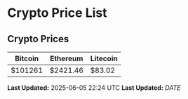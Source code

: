 # Crypto Price List

## Crypto Prices
| Bitcoin | Ethereum | Litecoin |
| ------- | -------- | -------- |
| $101261 | $2421.46 | $83.02 |
**Last Updated:** 2025-06-05 22:24 UTC
**Last Updated:** $DATE$
